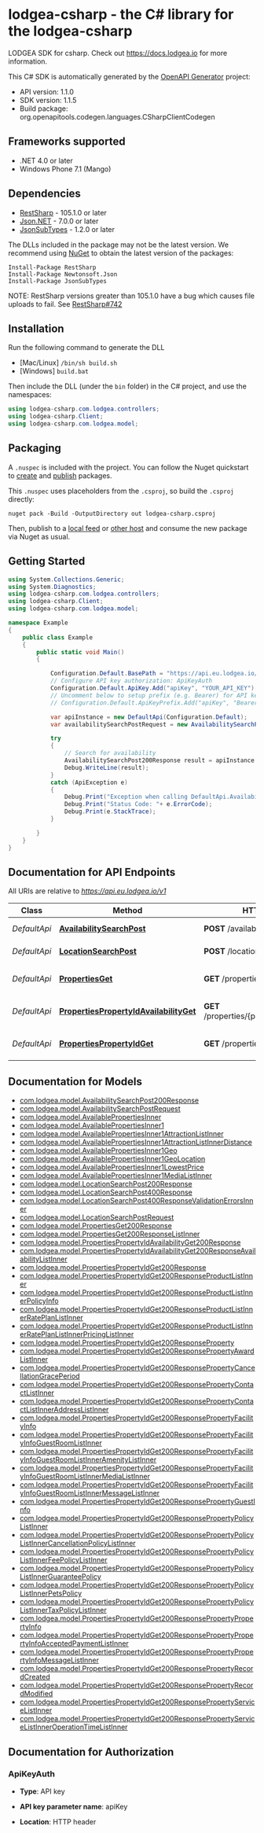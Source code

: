 # lodgea-csharp - the C# library for the lodgea-csharp

LODGEA SDK for csharp. Check out https://docs.lodgea.io for more information.

This C# SDK is automatically generated by the [OpenAPI Generator](https://openapi-generator.tech) project:

- API version: 1.1.0
- SDK version: 1.1.5
- Build package: org.openapitools.codegen.languages.CSharpClientCodegen

## Frameworks supported


- .NET 4.0 or later
- Windows Phone 7.1 (Mango)

## Dependencies


- [RestSharp](https://www.nuget.org/packages/RestSharp) - 105.1.0 or later
- [Json.NET](https://www.nuget.org/packages/Newtonsoft.Json/) - 7.0.0 or later
- [JsonSubTypes](https://www.nuget.org/packages/JsonSubTypes/) - 1.2.0 or later

The DLLs included in the package may not be the latest version. We recommend using [NuGet](https://docs.nuget.org/consume/installing-nuget) to obtain the latest version of the packages:

```
Install-Package RestSharp
Install-Package Newtonsoft.Json
Install-Package JsonSubTypes
```

NOTE: RestSharp versions greater than 105.1.0 have a bug which causes file uploads to fail. See [RestSharp#742](https://github.com/restsharp/RestSharp/issues/742)

## Installation

Run the following command to generate the DLL

- [Mac/Linux] `/bin/sh build.sh`
- [Windows] `build.bat`

Then include the DLL (under the `bin` folder) in the C# project, and use the namespaces:

```csharp
using lodgea-csharp.com.lodgea.controllers;
using lodgea-csharp.Client;
using lodgea-csharp.com.lodgea.model;

```


## Packaging

A `.nuspec` is included with the project. You can follow the Nuget quickstart to [create](https://docs.microsoft.com/en-us/nuget/quickstart/create-and-publish-a-package#create-the-package) and [publish](https://docs.microsoft.com/en-us/nuget/quickstart/create-and-publish-a-package#publish-the-package) packages.

This `.nuspec` uses placeholders from the `.csproj`, so build the `.csproj` directly:

```
nuget pack -Build -OutputDirectory out lodgea-csharp.csproj
```

Then, publish to a [local feed](https://docs.microsoft.com/en-us/nuget/hosting-packages/local-feeds) or [other host](https://docs.microsoft.com/en-us/nuget/hosting-packages/overview) and consume the new package via Nuget as usual.


## Getting Started

```csharp
using System.Collections.Generic;
using System.Diagnostics;
using lodgea-csharp.com.lodgea.controllers;
using lodgea-csharp.Client;
using lodgea-csharp.com.lodgea.model;

namespace Example
{
    public class Example
    {
        public static void Main()
        {

            Configuration.Default.BasePath = "https://api.eu.lodgea.io/v1";
            // Configure API key authorization: ApiKeyAuth
            Configuration.Default.ApiKey.Add("apiKey", "YOUR_API_KEY");
            // Uncomment below to setup prefix (e.g. Bearer) for API key, if needed
            // Configuration.Default.ApiKeyPrefix.Add("apiKey", "Bearer");

            var apiInstance = new DefaultApi(Configuration.Default);
            var availabilitySearchPostRequest = new AvailabilitySearchPostRequest(); // AvailabilitySearchPostRequest |  (optional) 

            try
            {
                // Search for availability
                AvailabilitySearchPost200Response result = apiInstance.AvailabilitySearchPost(availabilitySearchPostRequest);
                Debug.WriteLine(result);
            }
            catch (ApiException e)
            {
                Debug.Print("Exception when calling DefaultApi.AvailabilitySearchPost: " + e.Message );
                Debug.Print("Status Code: "+ e.ErrorCode);
                Debug.Print(e.StackTrace);
            }

        }
    }
}
```

## Documentation for API Endpoints

All URIs are relative to *https://api.eu.lodgea.io/v1*

Class | Method | HTTP request | Description
------------ | ------------- | ------------- | -------------
*DefaultApi* | [**AvailabilitySearchPost**](docs/DefaultApi.md#availabilitysearchpost) | **POST** /availability/search | Search for availability
*DefaultApi* | [**LocationSearchPost**](docs/DefaultApi.md#locationsearchpost) | **POST** /location/search | Search for location
*DefaultApi* | [**PropertiesGet**](docs/DefaultApi.md#propertiesget) | **GET** /properties | List (filtered) properties
*DefaultApi* | [**PropertiesPropertyIdAvailabilityGet**](docs/DefaultApi.md#propertiespropertyidavailabilityget) | **GET** /properties/{propertyId}/availability | Get a properties availability
*DefaultApi* | [**PropertiesPropertyIdGet**](docs/DefaultApi.md#propertiespropertyidget) | **GET** /properties/{propertyId} | Get a properties details


## Documentation for Models

 - [com.lodgea.model.AvailabilitySearchPost200Response](docs/AvailabilitySearchPost200Response.md)
 - [com.lodgea.model.AvailabilitySearchPostRequest](docs/AvailabilitySearchPostRequest.md)
 - [com.lodgea.model.AvailablePropertiesInner](docs/AvailablePropertiesInner.md)
 - [com.lodgea.model.AvailablePropertiesInner1](docs/AvailablePropertiesInner1.md)
 - [com.lodgea.model.AvailablePropertiesInner1AttractionListInner](docs/AvailablePropertiesInner1AttractionListInner.md)
 - [com.lodgea.model.AvailablePropertiesInner1AttractionListInnerDistance](docs/AvailablePropertiesInner1AttractionListInnerDistance.md)
 - [com.lodgea.model.AvailablePropertiesInner1Geo](docs/AvailablePropertiesInner1Geo.md)
 - [com.lodgea.model.AvailablePropertiesInner1GeoLocation](docs/AvailablePropertiesInner1GeoLocation.md)
 - [com.lodgea.model.AvailablePropertiesInner1LowestPrice](docs/AvailablePropertiesInner1LowestPrice.md)
 - [com.lodgea.model.AvailablePropertiesInner1MediaListInner](docs/AvailablePropertiesInner1MediaListInner.md)
 - [com.lodgea.model.LocationSearchPost200Response](docs/LocationSearchPost200Response.md)
 - [com.lodgea.model.LocationSearchPost400Response](docs/LocationSearchPost400Response.md)
 - [com.lodgea.model.LocationSearchPost400ResponseValidationErrorsInner](docs/LocationSearchPost400ResponseValidationErrorsInner.md)
 - [com.lodgea.model.LocationSearchPostRequest](docs/LocationSearchPostRequest.md)
 - [com.lodgea.model.PropertiesGet200Response](docs/PropertiesGet200Response.md)
 - [com.lodgea.model.PropertiesGet200ResponseListInner](docs/PropertiesGet200ResponseListInner.md)
 - [com.lodgea.model.PropertiesPropertyIdAvailabilityGet200Response](docs/PropertiesPropertyIdAvailabilityGet200Response.md)
 - [com.lodgea.model.PropertiesPropertyIdAvailabilityGet200ResponseAvailabilityListInner](docs/PropertiesPropertyIdAvailabilityGet200ResponseAvailabilityListInner.md)
 - [com.lodgea.model.PropertiesPropertyIdGet200Response](docs/PropertiesPropertyIdGet200Response.md)
 - [com.lodgea.model.PropertiesPropertyIdGet200ResponseProductListInner](docs/PropertiesPropertyIdGet200ResponseProductListInner.md)
 - [com.lodgea.model.PropertiesPropertyIdGet200ResponseProductListInnerPolicyInfo](docs/PropertiesPropertyIdGet200ResponseProductListInnerPolicyInfo.md)
 - [com.lodgea.model.PropertiesPropertyIdGet200ResponseProductListInnerRatePlanListInner](docs/PropertiesPropertyIdGet200ResponseProductListInnerRatePlanListInner.md)
 - [com.lodgea.model.PropertiesPropertyIdGet200ResponseProductListInnerRatePlanListInnerPricingListInner](docs/PropertiesPropertyIdGet200ResponseProductListInnerRatePlanListInnerPricingListInner.md)
 - [com.lodgea.model.PropertiesPropertyIdGet200ResponseProperty](docs/PropertiesPropertyIdGet200ResponseProperty.md)
 - [com.lodgea.model.PropertiesPropertyIdGet200ResponsePropertyAwardListInner](docs/PropertiesPropertyIdGet200ResponsePropertyAwardListInner.md)
 - [com.lodgea.model.PropertiesPropertyIdGet200ResponsePropertyCancellationGracePeriod](docs/PropertiesPropertyIdGet200ResponsePropertyCancellationGracePeriod.md)
 - [com.lodgea.model.PropertiesPropertyIdGet200ResponsePropertyContactListInner](docs/PropertiesPropertyIdGet200ResponsePropertyContactListInner.md)
 - [com.lodgea.model.PropertiesPropertyIdGet200ResponsePropertyContactListInnerAddressListInner](docs/PropertiesPropertyIdGet200ResponsePropertyContactListInnerAddressListInner.md)
 - [com.lodgea.model.PropertiesPropertyIdGet200ResponsePropertyFacilityInfo](docs/PropertiesPropertyIdGet200ResponsePropertyFacilityInfo.md)
 - [com.lodgea.model.PropertiesPropertyIdGet200ResponsePropertyFacilityInfoGuestRoomListInner](docs/PropertiesPropertyIdGet200ResponsePropertyFacilityInfoGuestRoomListInner.md)
 - [com.lodgea.model.PropertiesPropertyIdGet200ResponsePropertyFacilityInfoGuestRoomListInnerAmenityListInner](docs/PropertiesPropertyIdGet200ResponsePropertyFacilityInfoGuestRoomListInnerAmenityListInner.md)
 - [com.lodgea.model.PropertiesPropertyIdGet200ResponsePropertyFacilityInfoGuestRoomListInnerMediaListInner](docs/PropertiesPropertyIdGet200ResponsePropertyFacilityInfoGuestRoomListInnerMediaListInner.md)
 - [com.lodgea.model.PropertiesPropertyIdGet200ResponsePropertyFacilityInfoGuestRoomListInnerMessageListInner](docs/PropertiesPropertyIdGet200ResponsePropertyFacilityInfoGuestRoomListInnerMessageListInner.md)
 - [com.lodgea.model.PropertiesPropertyIdGet200ResponsePropertyGuestInfo](docs/PropertiesPropertyIdGet200ResponsePropertyGuestInfo.md)
 - [com.lodgea.model.PropertiesPropertyIdGet200ResponsePropertyPolicyListInner](docs/PropertiesPropertyIdGet200ResponsePropertyPolicyListInner.md)
 - [com.lodgea.model.PropertiesPropertyIdGet200ResponsePropertyPolicyListInnerCancellationPolicyListInner](docs/PropertiesPropertyIdGet200ResponsePropertyPolicyListInnerCancellationPolicyListInner.md)
 - [com.lodgea.model.PropertiesPropertyIdGet200ResponsePropertyPolicyListInnerFeePolicyListInner](docs/PropertiesPropertyIdGet200ResponsePropertyPolicyListInnerFeePolicyListInner.md)
 - [com.lodgea.model.PropertiesPropertyIdGet200ResponsePropertyPolicyListInnerGuaranteePolicy](docs/PropertiesPropertyIdGet200ResponsePropertyPolicyListInnerGuaranteePolicy.md)
 - [com.lodgea.model.PropertiesPropertyIdGet200ResponsePropertyPolicyListInnerPetsPolicy](docs/PropertiesPropertyIdGet200ResponsePropertyPolicyListInnerPetsPolicy.md)
 - [com.lodgea.model.PropertiesPropertyIdGet200ResponsePropertyPolicyListInnerTaxPolicyListInner](docs/PropertiesPropertyIdGet200ResponsePropertyPolicyListInnerTaxPolicyListInner.md)
 - [com.lodgea.model.PropertiesPropertyIdGet200ResponsePropertyPropertyInfo](docs/PropertiesPropertyIdGet200ResponsePropertyPropertyInfo.md)
 - [com.lodgea.model.PropertiesPropertyIdGet200ResponsePropertyPropertyInfoAcceptedPaymentListInner](docs/PropertiesPropertyIdGet200ResponsePropertyPropertyInfoAcceptedPaymentListInner.md)
 - [com.lodgea.model.PropertiesPropertyIdGet200ResponsePropertyPropertyInfoMessageListInner](docs/PropertiesPropertyIdGet200ResponsePropertyPropertyInfoMessageListInner.md)
 - [com.lodgea.model.PropertiesPropertyIdGet200ResponsePropertyRecordCreated](docs/PropertiesPropertyIdGet200ResponsePropertyRecordCreated.md)
 - [com.lodgea.model.PropertiesPropertyIdGet200ResponsePropertyRecordModified](docs/PropertiesPropertyIdGet200ResponsePropertyRecordModified.md)
 - [com.lodgea.model.PropertiesPropertyIdGet200ResponsePropertyServiceListInner](docs/PropertiesPropertyIdGet200ResponsePropertyServiceListInner.md)
 - [com.lodgea.model.PropertiesPropertyIdGet200ResponsePropertyServiceListInnerOperationTimeListInner](docs/PropertiesPropertyIdGet200ResponsePropertyServiceListInnerOperationTimeListInner.md)


## Documentation for Authorization


### ApiKeyAuth

- **Type**: API key

- **API key parameter name**: apiKey
- **Location**: HTTP header

